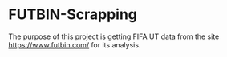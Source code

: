 # FUTBIN-Scrapping

The purpose of this project is getting FIFA UT data from the site https://www.futbin.com/ for its analysis.
